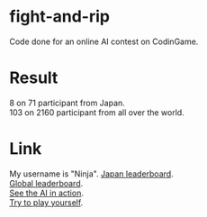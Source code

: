 # fight-and-rip
Code done for an online AI contest on CodinGame.

# Result
8 on 71 participant from Japan.  
103 on 2160 participant from all over the world.

# Link
My username is "Ninja".
[Japan leaderboard](https://www.codingame.com/leaderboards/challenge/a-code-of-ice-and-fire/country/jp).  
[Global leaderboard](https://www.codingame.com/leaderboards/challenge/a-code-of-ice-and-fire/global).  
[See the AI in action](https://www.codingame.com/replay/391528208).  
[Try to play yourself](https://www.codingame.com/multiplayer/bot-programming/a-code-of-ice-and-fire).
